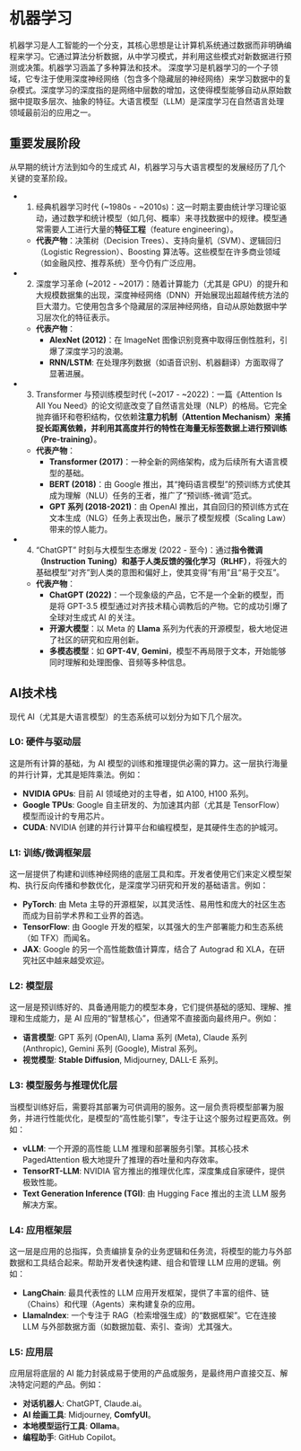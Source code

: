 # 机器学习

机器学习是人工智能的一个分支，其核心思想是让计算机系统通过数据而非明确编程来学习。它通过算法分析数据，从中学习模式，并利用这些模式对新数据进行预测或决策。机器学习涵盖了多种算法和技术。
深度学习是机器学习的一个子领域，它专注于使用深度神经网络（包含多个隐藏层的神经网络）来学习数据中的复杂模式。深度学习的深度指的是网络中层数的增加，这使得模型能够自动从原始数据中提取多层次、抽象的特征。大语言模型（LLM）是深度学习在自然语言处理领域最前沿的应用之一。

## 重要发展阶段

从早期的统计方法到如今的生成式 AI，机器学习与大语言模型的发展经历了几个关键的变革阶段。

- 1. 经典机器学习时代 (~1980s - ~2010s)：这一时期主要由统计学习理论驱动，通过数学和统计模型（如几何、概率）来寻找数据中的规律。模型通常需要人工进行大量的**特征工程**（feature engineering）。

  -   **代表产物**：决策树（Decision Trees）、支持向量机（SVM）、逻辑回归（Logistic Regression）、Boosting 算法等。这些模型在许多商业领域（如金融风控、推荐系统）至今仍有广泛应用。

- 2. 深度学习革命 (~2012 - ~2017)：随着计算能力（尤其是 GPU）的提升和大规模数据集的出现，深度神经网络（DNN）开始展现出超越传统方法的巨大潜力。它使用包含多个隐藏层的深层神经网络，自动从原始数据中学习层次化的特征表示。

  -   **代表产物**：
      -   **AlexNet (2012)**：在 ImageNet 图像识别竞赛中取得压倒性胜利，引爆了深度学习的浪潮。
      -   **RNN/LSTM**: 在处理序列数据（如语音识别、机器翻译）方面取得了显著进展。

- 3. Transformer 与预训练模型时代 (~2017 - ~2022)：一篇《Attention Is All You Need》的论文彻底改变了自然语言处理（NLP）的格局。它完全抛弃循环和卷积结构，仅依赖**注意力机制（Attention Mechanism）**来捕捉长距离依赖，并利用其高度并行的特性在海量无标签数据上进行**预训练（Pre-training）**。
  -   **代表产物**：
      -   **Transformer (2017)**：一种全新的网络架构，成为后续所有大语言模型的基础。
      -   **BERT (2018)**：由 Google 推出，其“掩码语言模型”的预训练方式使其成为理解（NLU）任务的王者，推广了“预训练-微调”范式。
      -   **GPT 系列 (2018-2021)**：由 OpenAI 推出，其自回归的预训练方式在文本生成（NLG）任务上表现出色，展示了模型规模（Scaling Law）带来的惊人能力。

- 4. “ChatGPT” 时刻与大模型生态爆发 (2022 - 至今)：通过**指令微调（Instruction Tuning）**和**基于人类反馈的强化学习（RLHF）**，将强大的基础模型“对齐”到人类的意图和偏好上，使其变得“有用”且“易于交互”。
  -   **代表产物**：
      -   **ChatGPT (2022)**：一个现象级的产品，它不是一个全新的模型，而是将 GPT-3.5 模型通过对齐技术精心调教后的产物。它的成功引爆了全球对生成式 AI 的关注。
      -   **开源大模型**：以 Meta 的 **Llama** 系列为代表的开源模型，极大地促进了社区的研究和应用创新。
      -   **多模态模型**：如 **GPT-4V**, **Gemini**，模型不再局限于文本，开始能够同时理解和处理图像、音频等多种信息。

## AI技术栈

现代 AI（尤其是大语言模型）的生态系统可以划分为如下几个层次。

### L0: 硬件与驱动层

这是所有计算的基础，为 AI 模型的训练和推理提供必需的算力。这一层执行海量的并行计算，尤其是矩阵乘法。例如：

  -   **NVIDIA GPUs**: 目前 AI 领域绝对的主导者，如 A100, H100 系列。
  -   **Google TPUs**: Google 自主研发的、为加速其内部（尤其是 TensorFlow）模型而设计的专用芯片。
  -   **CUDA**: NVIDIA 创建的并行计算平台和编程模型，是其硬件生态的护城河。

### L1: 训练/微调框架层

这一层提供了构建和训练神经网络的底层工具和库。开发者使用它们来定义模型架构、执行反向传播和参数优化，是深度学习研究和开发的基础语言。例如：

  -   **PyTorch**: 由 Meta 主导的开源框架，以其灵活性、易用性和庞大的社区生态而成为目前学术界和工业界的首选。
  -   **TensorFlow**: 由 Google 开发的框架，以其强大的生产部署能力和生态系统（如 TFX）而闻名。
  -   **JAX**: Google 的另一个高性能数值计算库，结合了 Autograd 和 XLA，在研究社区中越来越受欢迎。

### L2: 模型层

这一层是预训练好的、具备通用能力的模型本身，它们提供基础的感知、理解、推理和生成能力，是 AI 应用的“智慧核心”，但通常不直接面向最终用户。例如：

  -   **语言模型**: GPT 系列 (OpenAI), Llama 系列 (Meta), Claude 系列 (Anthropic), Gemini 系列 (Google), Mistral 系列。
  -   **视觉模型**: **Stable Diffusion**, Midjourney, DALL-E 系列。

### L3: 模型服务与推理优化层

当模型训练好后，需要将其部署为可供调用的服务。这一层负责将模型部署为服务，并进行性能优化，是模型的“高性能引擎”，专注于让这个服务过程更高效。例如：

  -   **vLLM**: 一个开源的高性能 LLM 推理和部署服务引擎。其核心技术 PagedAttention 极大地提升了推理的吞吐量和内存效率。
  -   **TensorRT-LLM**: NVIDIA 官方推出的推理优化库，深度集成自家硬件，提供极致性能。
  -   **Text Generation Inference (TGI)**: 由 Hugging Face 推出的主流 LLM 服务解决方案。

### L4: 应用框架层

这一层是应用的总指挥，负责编排复杂的业务逻辑和任务流，将模型的能力与外部数据和工具结合起来。帮助开发者快速构建、组合和管理 LLM 应用的逻辑。例如：

  -   **LangChain**: 最具代表性的 LLM 应用开发框架，提供了丰富的组件、链（Chains）和代理（Agents）来构建复杂的应用。
  -   **LlamaIndex**: 一个专注于 RAG（检索增强生成）的“数据框架”。它在连接 LLM 与外部数据方面（如数据加载、索引、查询）尤其强大。

### L5: 应用层

应用层将底层的 AI 能力封装成易于使用的产品或服务，是最终用户直接交互、解决特定问题的产品。例如：

  -   **对话机器人**: ChatGPT, Claude.ai。
  -   **AI 绘画工具**: Midjourney, **ComfyUI**。
  -   **本地模型运行工具**: **Ollama**。
  -   **编程助手**: GitHub Copilot。
